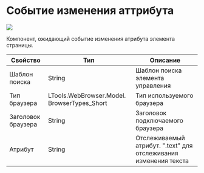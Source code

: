 # Событие изменения аттрибута

![](../../../resources/basic/browser/events/image-(150).png)



Компонент, ожидающий событие изменения атрибута элемента страницы.

| Свойство           | Тип                                          | Описание                                                         |
| ------------------ | -------------------------------------------- | ---------------------------------------------------------------- |
| Шаблон поиска      | String                                       | Шаблон поиска элемента управления                                |
| Тип браузера       | LTools.WebBrowser.Model. BrowserTypes\_Short | Тип используемого браузера                                       |
| Заголовок браузера | String                                       | Заголовок подключаемого браузера                                 |
| Атрибут            | String                                       | Отслеживаемый атрибут. ".text" для отслеживания изменения текста |

